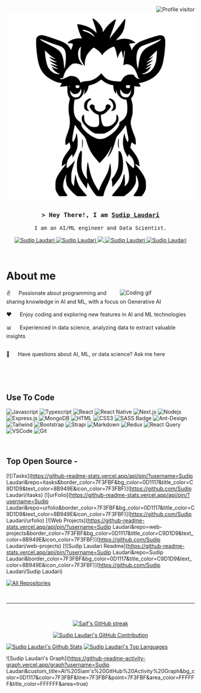 

<a href="https://komarev.com/ghpvc/?username=Laudarisd">
  <img align="right" src="https://komarev.com/ghpvc/?username=Laudarisd&label=Visitors&color=0e75b6&style=flat" alt="Profile visitor" />
</a>


[![My Page](img/2.svg)](https://laudarisd.github.io/)



<!-- <a href="https://komarev.com/ghpvc/?username=alsiam">
  <img align="right" src="https://komarev.com/ghpvc/?username=alsiam&label=Visitors&color=0e75b6&style=flat" alt="Profile visitor" />
</a>


[![wakatime](https://wakatime.com/badge/user/eebb3dd8-d9b2-40de-9b88-6fd6cac99dbc.svg)](https://wakatime.com/@eebb3dd8-d9b2-40de-9b88-6fd6cac99dbc)
 -->

<!-- Intro  -->
<h3 align="center">
        <samp>&gt; Hey There!, I am
                <b><a target="_blank" href="https://laudarisd.github.io/">Sudip Laudari</a></b>
        </samp>
</h3>


<p align="center"> 
  <samp>
    <!-- <a href="https://www.google.com/search?q=Al+Siam">「 Google Me 」</a> -->
    <a>
    I am an AI/ML engineer and Data Scientist.
    </a>
  </samp>
</p>

<p align="center">
 <a href="https://laudarisd.github.io/" target="blank">
  <img src="https://img.shields.io/badge/Website-DC143C?style=for-the-badge&logo=medium&logoColor=white" alt="Sudip Laudari" />
 </a>
 <a href="www.linkedin.com/in/laudari-sudip" target="_blank">
  <img src="https://img.shields.io/badge/LinkedIn-0077B5?style=for-the-badge&logo=linkedin&logoColor=white" alt="Sudip Laudari"/>
 </a>
 <!-- <a href="https://dev.to/Sudip Laudari" target="_blank">
  <img src="https://img.shields.io/badge/dev.to-0A0A0A?style=for-the-badge&logo=dev.to&logoColor=white" alt="Sudip Laudari" />
 </a> -->
 <a href="https://twitter.com/" target="_blank">
  <img src="https://img.shields.io/badge/Twitter-1DA1F2?style=for-the-badge&logo=twitter&logoColor=white" />
 </a>
 <a href="https://www.instagram.com/laudarisd/" target="_blank">
  <img src="https://img.shields.io/badge/Instagram-fe4164?style=for-the-badge&logo=instagram&logoColor=white" alt="Sudip Laudari" />
 </a> 
 <a href="https://www.researchgate.net/profile/Sudip-Laudari" target="_blank">
  <img src="https://img.shields.io/badge/ResearchGate-00CCBB?style=for-the-badge&logo=researchgate&logoColor=white" alt="Sudip Laudari"  />
  </a> 
</p>
<br />

<!-- About Section -->
 # About me
 
<p>
 <img align="right" width="200", src="img/1.gif" alt="Coding gif" />
  
 ✌️   Passionate about programming and sharing knowledge in AI and ML, with a focus on Generative AI<br/><br/>
❤️   Enjoy coding and exploring new features in AI and ML technologies<br/><br/>
📊   Experienced in data science, analyzing data to extract valuable insights<br/><br/>
<!-- 📧   Feel free to reach out to me at: SudipLaudari.dev@gmail.com<br/><br/> -->
💬   Have questions about AI, ML, or data science? Ask me here








</p>

<br/>
<br/>
<br/>

## Use To Code

![Javascript](https://img.shields.io/badge/Javascript-F0DB4F?style=for-the-badge&labelColor=black&logo=javascript&logoColor=F0DB4F)
![Typescript](https://img.shields.io/badge/Typescript-007acc?style=for-the-badge&labelColor=black&logo=typescript&logoColor=007acc)
![React](https://img.shields.io/badge/-React-61DBFB?style=for-the-badge&labelColor=black&logo=react&logoColor=61DBFB)
![React Native](https://img.shields.io/badge/React_Native-20232A?style=for-the-badge&logo=react&logoColor=61DAFB)
![Next.js](https://img.shields.io/badge/next.js-000000?style=for-the-badge&logo=nextdotjs&logoColor=white)
![Nodejs](https://img.shields.io/badge/Nodejs-3C873A?style=for-the-badge&labelColor=black&logo=node.js&logoColor=3C873A)
![Express.js](https://img.shields.io/badge/Express.js-000000?style=for-the-badge&logo=express&logoColor=white)
![MongoDB](https://img.shields.io/badge/MongoDB-4EA94B?style=for-the-badge&logo=mongodb&logoColor=white)
![HTML](https://img.shields.io/badge/HTML5-E34F26?style=for-the-badge&logo=html5&logoColor=white)
![CSS3](https://img.shields.io/badge/CSS3-1572B6?style=for-the-badge&logo=css3&logoColor=white)
![SASS Badge](https://img.shields.io/badge/Sass-CC6699?style=for-the-badge&logo=sass&logoColor=white)
![Ant-Design](https://img.shields.io/badge/AntDesign-0170FE?style=for-the-badge&logo=antdesign&logoColor=white)
![Tailwind](https://img.shields.io/badge/Tailwind_CSS-092749?style=for-the-badge&logo=tailwindcss&logoColor=06B6D4&labelColor=000000)
![Bootstrap](https://img.shields.io/badge/Bootstrap-563D7C?style=for-the-badge&logo=bootstrap&logoColor=white)
![Strapi](https://img.shields.io/badge/strapi-2E7EEA?style=for-the-badge&logo=strapi&logoColor=white)
![Markdown](https://img.shields.io/badge/Markdown-000000?style=for-the-badge&logo=markdown&logoColor=white)
![Redux](https://img.shields.io/badge/Redux-593D88?style=for-the-badge&logo=redux&logoColor=white)
![React Query](https://img.shields.io/badge/-React_Query-FF4154?style=for-the-badge&logo=react%20query&logoColor=white)
![VSCode](https://img.shields.io/badge/Visual_Studio-0078d7?style=for-the-badge&logo=visual%20studio&logoColor=white)
![Git](https://img.shields.io/badge/Git-F05032?style=for-the-badge&logo=git&logoColor=white)

<br/>

## Top Open Source -
[![iTasks](https://github-readme-stats.vercel.app/api/pin/?username=Sudip Laudari&repo=itasks&border_color=7F3FBF&bg_color=0D1117&title_color=C9D1D9&text_color=8B949E&icon_color=7F3FBF)](https://github.com/Sudip Laudari/itasks)
[![urFolio](https://github-readme-stats.vercel.app/api/pin/?username=Sudip Laudari&repo=urfolio&border_color=7F3FBF&bg_color=0D1117&title_color=C9D1D9&text_color=8B949E&icon_color=7F3FBF)](https://github.com/Sudip Laudari/urfolio)
[![Web Projects](https://github-readme-stats.vercel.app/api/pin/?username=Sudip Laudari&repo=web-projects&border_color=7F3FBF&bg_color=0D1117&title_color=C9D1D9&text_color=8B949E&icon_color=7F3FBF)](https://github.com/Sudip Laudari/web-projects)
[![Sudip Laudari Readme](https://github-readme-stats.vercel.app/api/pin/?username=Sudip Laudari&repo=Sudip Laudari&border_color=7F3FBF&bg_color=0D1117&title_color=C9D1D9&text_color=8B949E&icon_color=7F3FBF)](https://github.com/Sudip Laudari/Sudip Laudari)

<p align="left">
  <a href="https://github.com/Sudip Laudari?tab=repositories" target="_blank"><img alt="All Repositories" title="All Repositories" src="https://img.shields.io/badge/-All%20Repos-2962FF?style=for-the-badge&logo=koding&logoColor=white"/></a>
</p>

<br/>
<hr/>
<br/>

<p align="center">
  <a href="https://github.com/Sudip Laudari">
    <img src="https://github-readme-streak-stats.herokuapp.com/?user=Sudip Laudari&theme=radical&border=7F3FBF&background=0D1117" alt="Saif's GitHub streak"/>
  </a>
</p>

<p align="center">
  <a href="https://github.com/Sudip Laudari">
    <img src="https://github-profile-summary-cards.vercel.app/api/cards/profile-details?username=Sudip Laudari&theme=radical" alt="Sudip Laudari's GitHub Contribution"/>
  </a>
</p>

<a> 
    <a href="https://github.com/Sudip Laudari"><img alt="Sudip Laudari's Github Stats" src="https://denvercoder1-github-readme-stats.vercel.app/api?username=Sudip Laudari&show_icons=true&count_private=true&theme=react&border_color=7F3FBF&bg_color=0D1117&title_color=F85D7F&icon_color=F8D866" height="192px" width="49.5%"/></a>
  <a href="https://github.com/Sudip Laudari"><img alt="Sudip Laudari's Top Languages" src="https://denvercoder1-github-readme-stats.vercel.app/api/top-langs/?username=Sudip Laudari&langs_count=8&layout=compact&theme=react&border_color=7F3FBF&bg_color=0D1117&title_color=F85D7F&icon_color=F8D866" height="192px" width="49.5%"/></a>
  <br/>
</a>


![Sudip Laudari's Graph](https://github-readme-activity-graph.vercel.app/graph?username=Sudip Laudari&custom_title=Al%20Siam's%20GitHub%20Activity%20Graph&bg_color=0D1117&color=7F3FBF&line=7F3FBF&point=7F3FBF&area_color=FFFFFF&title_color=FFFFFF&area=true)
